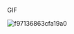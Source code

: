 GIF

![f97136863cfa19a0](https://github.com/mertakd/Paging3Basic/assets/65607835/1121dd41-4d8c-4c02-93bb-569da6d31840)
